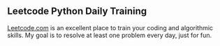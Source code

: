 ## Leetcode Python Daily Training

[Leetcode.com](https://leetcode.com/) is an excellent place to train your coding and algorithmic skills. 
My goal is to resolve at least one problem every day, just for fun.